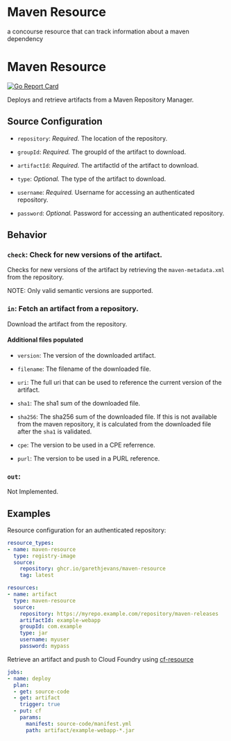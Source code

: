 # Maven Resource

a concourse resource that can track information about a maven dependency

# Maven Resource

[![Go Report Card](https://goreportcard.com/badge/github.com/garethjevans/maven-resource)](https://goreportcard.com/report/github.com/garethjevans/maven-resource)

Deploys and retrieve artifacts from a Maven Repository Manager.

## Source Configuration

* `repository`: *Required.* The location of the repository.

* `groupId`: *Required.* The groupId of the artifact to download.

* `artifactId`: *Required.* The artifactId of the artifact to download.

* `type`: *Optional.* The type of the artifact to download.

* `username`: *Required.* Username for accessing an authenticated repository.

* `password`: *Optional.* Password for accessing an authenticated repository.


## Behavior

### `check`: Check for new versions of the artifact.

Checks for new versions of the artifact by retrieving the `maven-metadata.xml` from
the repository.

NOTE: Only valid semantic versions are supported.

### `in`: Fetch an artifact from a repository.

Download the artifact from the repository.

#### Additional files populated

* `version`: The version of the downloaded artifact.

* `filename`: The filename of the downloaded file.

* `uri`: The full uri that can be used to reference the current version of the artifact.

* `sha1`: The sha1 sum of the downloaded file.

* `sha256`: The sha256 sum of the downloaded file. If this is not available from the maven 
   repository, it is calculated from the downloaded file after the `sha1` is validated.

* `cpe`: The version to be used in a CPE referrence.

* `purl`: The version to be used in a PURL reference.
 
### `out`:

Not Implemented.

## Examples

Resource configuration for an authenticated repository:

``` yaml
resource_types:
- name: maven-resource
  type: registry-image
  source:
    repository: ghcr.io/garethjevans/maven-resource
    tag: latest

resources:
- name: artifact
  type: maven-resource
  source:
    repository: https://myrepo.example.com/repository/maven-releases
    artifactId: example-webapp
    groupId: com.example
    type: jar
    username: myuser
    password: mypass
```


Retrieve an artifact and push to Cloud Foundry using [cf-resource](https://github.com/concourse/cf-resource)

``` yaml
jobs:
- name: deploy
  plan:
  - get: source-code
  - get: artifact
    trigger: true
  - put: cf
    params:
      manifest: source-code/manifest.yml
      path: artifact/example-webapp-*.jar
```
